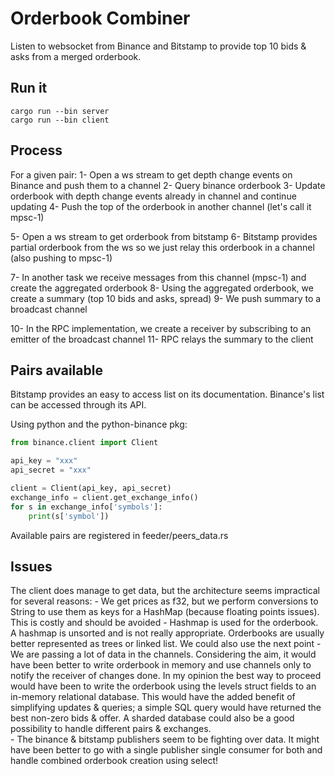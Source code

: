 # Orderbook Combiner   

Listen to websocket from Binance and Bitstamp to provide top 10 bids & asks from a merged orderbook.


## Run it 
```
cargo run --bin server
cargo run --bin client

```

## Process  
For a given pair: 
1- Open a ws stream to get depth change events on Binance and push them to a channel
2- Query binance orderbook
3- Update orderbook with depth change events already in channel and continue updating
4- Push the top of the orderbook in another channel (let's call it mpsc-1)

5- Open a ws stream to get orderbook from bitstamp 
6- Bitstamp provides partial orderbook from the ws so we just relay this orderbook in a channel (also pushing to mpsc-1)

7- In another task we receive messages from this channel (mpsc-1) and create the aggregated orderbook 
8- Using the aggregated orderbook, we create a summary (top 10 bids and asks, spread) 
9- We push summary to a broadcast channel

10- In the RPC implementation, we create a receiver by subscribing to an emitter of the broadcast channel
11- RPC relays the summary to the client 


## Pairs available  
Bitstamp provides an easy to access list on its documentation. 
Binance's list can be accessed through its API.  

Using python and the python-binance pkg:  
```python  
from binance.client import Client

api_key = "xxx"
api_secret = "xxx"

client = Client(api_key, api_secret)
exchange_info = client.get_exchange_info()
for s in exchange_info['symbols']:
    print(s['symbol'])
```

Available pairs are registered in feeder/peers_data.rs  

## Issues  
The client does manage to get data, but the architecture seems impractical for several reasons:
    - We get prices as f32, but we perform conversions to String to use them as keys for a HashMap (because floating points issues). This is costly and should be avoided
    - Hashmap is used for the orderbook. A hashmap is unsorted and is not really appropriate. Orderbooks are usually better represented as trees or linked list. We could also use the next point
    - We are passing a lot of data in the channels. Considering the aim, it would have been better to write orderbook in memory and use channels only to notify the receiver of changes done. 
In my opinion the best way to proceed would have been to write the orderbook using the levels struct fields to an in-memory relational database. This would have the added benefit of simplifying updates & queries; a simple SQL query would have returned the best non-zero bids & offer. A sharded database could also be a good possibility to handle different pairs & exchanges.  
    - The binance & bitstamp publishers seem to be fighting over data. It might have been better to go with a single publisher single consumer for both and handle combined orderbook creation using select! 


